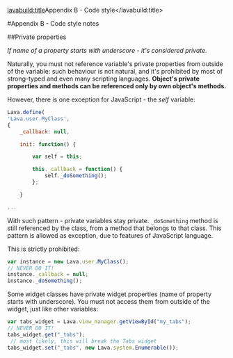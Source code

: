 <lavabuild:title>Appendix B - Code style</lavabuild:title>

#Appendix B - Code style notes

##Private properties

<i>If name of a property starts with underscore - it's considered private.</i>

Naturally, you must not reference variable's private properties from outside of the variable: 
such behaviour is not natural, and it's prohibited by most of strong-typed and even many scripting languages. 
<b>Object's private properties and methods can be referenced only by own object's methods.</b>

However, there is one exception for JavaScript - the <var>self</var> variable:

```javascript
Lava.define(
'Lava.user.MyClass',
{
	_callback: null,

	init: function() {

		var self = this;

		this._callback = function() {
			self._doSomething();
		};

	}

...
```

With such pattern - private variables stay private. `_doSomething` method is still referenced by the class, 
from a method that belongs to that class. This pattern is allowed as exception, due to features of JavaScript language.

This is strictly prohibited:

```javascript
var instance = new Lava.user.MyClass();
// NEVER DO IT!
instance._callback = null; 
instance._doSomething();
```

Some widget classes have private widget properties (name of property starts with underscore). 
You must not access them from outside of the widget, just like other variables:

```javascript
var tabs_widget = Lava.view_manager.getViewById("my_tabs");
// NEVER DO IT!
tabs_widget.get("_tabs");
 // most likely, this will break the Tabs widget
tabs_widget.set("_tabs", new Lava.system.Enumerable());
```